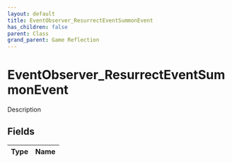```yaml
---
layout: default
title: EventObserver_ResurrectEventSummonEvent
has_children: false
parent: Class
grand_parent: Game Reflection
---
```

# EventObserver_ResurrectEventSummonEvent
Description 

## Fields

| Type | Name |
|:----------|:--------------|


